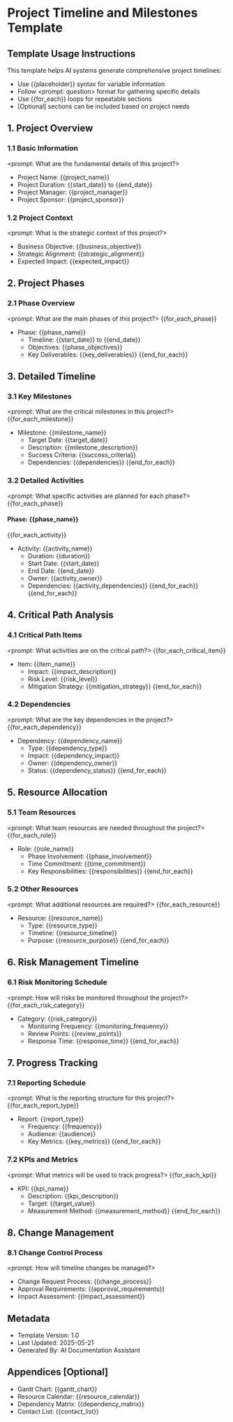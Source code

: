 ﻿# Project Timeline and Milestones Template

## Template Usage Instructions

This template helps AI systems generate comprehensive project timelines:
- Use {{placeholder}} syntax for variable information
- Follow <prompt: question> format for gathering specific details
- Use {{for_each}} loops for repeatable sections
- [Optional] sections can be included based on project needs

## 1. Project Overview

### 1.1 Basic Information
<prompt: What are the fundamental details of this project?>
- Project Name: {{project_name}}
- Project Duration: {{start_date}} to {{end_date}}
- Project Manager: {{project_manager}}
- Project Sponsor: {{project_sponsor}}

### 1.2 Project Context
<prompt: What is the strategic context of this project?>
- Business Objective: {{business_objective}}
- Strategic Alignment: {{strategic_alignment}}
- Expected Impact: {{expected_impact}}

## 2. Project Phases

### 2.1 Phase Overview
<prompt: What are the main phases of this project?>
{{for_each_phase}}
- Phase: {{phase_name}}
  - Timeline: {{start_date}} to {{end_date}}
  - Objectives: {{phase_objectives}}
  - Key Deliverables: {{key_deliverables}}
{{end_for_each}}

## 3. Detailed Timeline

### 3.1 Key Milestones
<prompt: What are the critical milestones in this project?>
{{for_each_milestone}}
- Milestone: {{milestone_name}}
  - Target Date: {{target_date}}
  - Description: {{milestone_description}}
  - Success Criteria: {{success_criteria}}
  - Dependencies: {{dependencies}}
{{end_for_each}}

### 3.2 Detailed Activities
<prompt: What specific activities are planned for each phase?>
{{for_each_phase}}
#### Phase: {{phase_name}}
{{for_each_activity}}
- Activity: {{activity_name}}
  - Duration: {{duration}}
  - Start Date: {{start_date}}
  - End Date: {{end_date}}
  - Owner: {{activity_owner}}
  - Dependencies: {{activity_dependencies}}
{{end_for_each}}
{{end_for_each}}

## 4. Critical Path Analysis

### 4.1 Critical Path Items
<prompt: What activities are on the critical path?>
{{for_each_critical_item}}
- Item: {{item_name}}
  - Impact: {{impact_description}}
  - Risk Level: {{risk_level}}
  - Mitigation Strategy: {{mitigation_strategy}}
{{end_for_each}}

### 4.2 Dependencies
<prompt: What are the key dependencies in the project?>
{{for_each_dependency}}
- Dependency: {{dependency_name}}
  - Type: {{dependency_type}}
  - Impact: {{dependency_impact}}
  - Owner: {{dependency_owner}}
  - Status: {{dependency_status}}
{{end_for_each}}

## 5. Resource Allocation

### 5.1 Team Resources
<prompt: What team resources are needed throughout the project?>
{{for_each_role}}
- Role: {{role_name}}
  - Phase Involvement: {{phase_involvement}}
  - Time Commitment: {{time_commitment}}
  - Key Responsibilities: {{responsibilities}}
{{end_for_each}}

### 5.2 Other Resources
<prompt: What additional resources are required?>
{{for_each_resource}}
- Resource: {{resource_name}}
  - Type: {{resource_type}}
  - Timeline: {{resource_timeline}}
  - Purpose: {{resource_purpose}}
{{end_for_each}}

## 6. Risk Management Timeline

### 6.1 Risk Monitoring Schedule
<prompt: How will risks be monitored throughout the project?>
{{for_each_risk_category}}
- Category: {{risk_category}}
  - Monitoring Frequency: {{monitoring_frequency}}
  - Review Points: {{review_points}}
  - Response Time: {{response_time}}
{{end_for_each}}

## 7. Progress Tracking

### 7.1 Reporting Schedule
<prompt: What is the reporting structure for this project?>
{{for_each_report_type}}
- Report: {{report_type}}
  - Frequency: {{frequency}}
  - Audience: {{audience}}
  - Key Metrics: {{key_metrics}}
{{end_for_each}}

### 7.2 KPIs and Metrics
<prompt: What metrics will be used to track progress?>
{{for_each_kpi}}
- KPI: {{kpi_name}}
  - Description: {{kpi_description}}
  - Target: {{target_value}}
  - Measurement Method: {{measurement_method}}
{{end_for_each}}

## 8. Change Management

### 8.1 Change Control Process
<prompt: How will timeline changes be managed?>
- Change Request Process: {{change_process}}
- Approval Requirements: {{approval_requirements}}
- Impact Assessment: {{impact_assessment}}

## Metadata
- Template Version: 1.0
- Last Updated: 2025-05-21
- Generated By: AI Documentation Assistant

## Appendices [Optional]
- Gantt Chart: {{gantt_chart}}
- Resource Calendar: {{resource_calendar}}
- Dependency Matrix: {{dependency_matrix}}
- Contact List: {{contact_list}}
